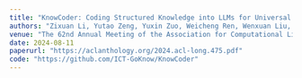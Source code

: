 ```yaml
---
title: "KnowCoder: Coding Structured Knowledge into LLMs for Universal Information Extraction"
authors: "Zixuan Li, Yutao Zeng, Yuxin Zuo, Weicheng Ren, Wenxuan Liu, Miao Su, Yucan Guo,  Yantao Liu, Xiang Li, Zhilei Hu, Long Bai, Wei Li, Yidan Liu, Pan Yang, Xiaolong Jin, Jiafeng Guo, Xueqi Cheng."
venue: "The 62nd Annual Meeting of the Association for Computational Linguistics, ACL'2024"
date: 2024-08-11
paperurl: "https://aclanthology.org/2024.acl-long.475.pdf"
code: "https://github.com/ICT-GoKnow/KnowCoder"
---
```

